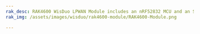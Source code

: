 ```yaml
---
rak_desc: RAK4600 WisDuo LPWAN Module includes an nRF52832 MCU and an SX1276 LoRa chip. It has Ultra-Low Power Consumption of 11.2uA in sleep mode, high LoRa output power up to 20dB max in work mode, and BLE output power up to 4dBm.
rak_img: /assets/images/wisduo/rak4600-module/RAK4600-Module.png

---
```


<rk-redirect to="/Product-Categories/WisDuo/RAK4600-Module/Overview/"/>